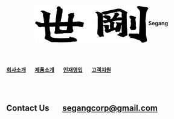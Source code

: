 <center><img align="center" width="300" height="100" src="segang_logo.png" href="index.md"><b>Segang</b></center>

<br><br>

[**회사소개**](history.md) &nbsp;&nbsp;&nbsp;&nbsp; [**제품소개**](product.md) &nbsp;&nbsp;&nbsp;&nbsp; [**인재영입**](hr.md) &nbsp;&nbsp;&nbsp;&nbsp; [**고객지원**](cs.md)
<br><br><br><br>

## Contact Us &nbsp;&nbsp;&nbsp;&nbsp;&nbsp; segangcorp@gmail.com
